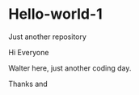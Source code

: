 # Hello-world-1
Just another repository

Hi Everyone

Walter here, just another coding day.

Thanks
 and
